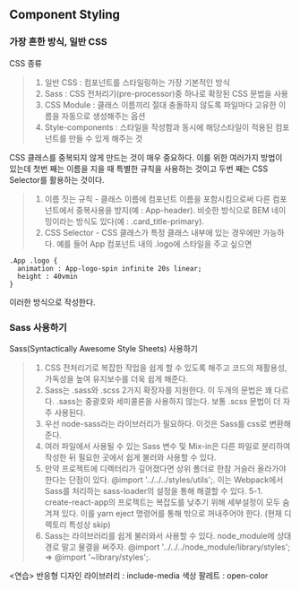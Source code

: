 ## Component Styling

### 가장 흔한 방식, 일반 CSS

CSS 종류

> 1.  일반 CSS : 컴포넌트를 스타일링하는 가장 기본적인 방식
> 2.  Sass : CSS 전처리기(pre-processor)중 하나로 확장된 CSS 문법을 사용
> 3.  CSS Module : 클래스 이름끼리 절대 충돌하지 않도록 파일마다 고유한 이름을 자동으로 생성해주는 옵션
> 4.  Style-components : 스타일을 작성함과 동시에 해당스타일이 적용된 컴포넌트를 만들 수 있게 해주는 것

CSS 클래스를 중복되지 않게 만드는 것이 매우 중요하다. 이를 위한 여러가지 방법이 있는데 첫번 째는 이름을 지을 때 특별한 규칙을 사용하는 것이고 두번 째는 CSS Selector를 활용하는 것이다.

> 1.  이름 짓는 규칙 - 클래스 이름에 컴포넌트 이름을 포함시킴으로써 다른 컴포넌트에서 중복사용을 방지(예 : App-header). 비슷한 방식으로 BEM 네이밍이라는 방식도 있다(예 : .card_title-primary).
> 2.  CSS Selector - CSS 클래스가 특정 클래스 내부에 있는 경우에만 가능하다. 예를 들어 App 컴포넌트 내의 .logo에 스타일을 주고 싶으면

    .App .logo {
      animation : App-logo-spin infinite 20s linear;
      height : 40vmin
    }

이러한 방식으로 작성한다.

### Sass 사용하기

Sass(Syntactically Awesome Style Sheets) 사용하기

> 1. CSS 전처리기로 복잡한 작업을 쉽게 할 수 있도록 해주고 코드의 재활용성, 가독성을 높여 유지보수를 더욱 쉽게 해준다.
> 2. Sass는 .sass와 .scss 2가지 확장자를 지원한다. 이 두개의 문법은 꽤 다르다. .sass는 중괄호와 세미콜론을 사용하지 않는다. 보통 .scss 문법이 더 자주 사용된다.
> 3. 우선 node-sass라는 라이브러리가 필요하다. 이것은 Sass를 css로 변환해 준다.
> 4. 여러 파일에서 사용될 수 있는 Sass 변수 및 Mix-in은 다른 파일로 분리하여 작성한 뒤 필요한 곳에서 쉽게 불러와 사용할 수 있다.
> 5. 만약 프로젝트에 디렉터리가 깊어졌다면 상위 폴더로 한참 거슬러 올라가야 한다는 단점이 있다. @import '../../../styles/utils';. 이는 Webpack에서 Sass를 처리하는 sass-loader의 설정을 통해 해결할 수 있다.
>    5-1. create-react-app의 프로젝트는 복잡도를 낮추기 위해 세부설정이 모두 숨겨져 있다. 이를 yarn eject 명령어를 통해 밖으로 꺼내주어야 한다. (현재 디렉토리 특성상 skip)
> 6. Sass는 라이브러리를 쉽게 불러와서 사용할 수 있다. node_module에 상대경로 말고 물결을 써주자. @import '../../../node_module/library/styles'; => @import '~library/styles';.

<연습>
반응형 디자인 라이브러리 : include-media
색상 팔레트 : open-color
